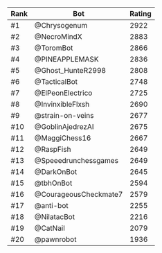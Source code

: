 Rank|Bot|Rating
---|---|---
#1|@Chrysogenum|2922
#2|@NecroMindX|2883
#3|@ToromBot|2866
#4|@PINEAPPLEMASK|2836
#5|@Ghost_HunteR2998|2808
#6|@TacticalBot|2748
#7|@ElPeonElectrico|2725
#8|@InvinxibleFlxsh|2690
#9|@strain-on-veins|2677
#10|@GoblinAjedrezAI|2675
#11|@MaggiChess16|2667
#12|@RaspFish|2649
#13|@Speeedrunchessgames|2649
#14|@DarkOnBot|2645
#15|@tbhOnBot|2594
#16|@CourageousCheckmate7|2579
#17|@anti-bot|2255
#18|@NilatacBot|2216
#19|@CatNail|2079
#20|@pawnrobot|1936
